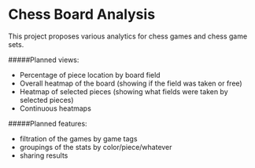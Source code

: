 # Chess Board Analysis
This project proposes various analytics for chess games and chess game sets.

#####Planned views:

* Percentage of piece location by board field
* Overall heatmap of the board (showing if the field was taken or free)
* Heatmap of selected pieces (showing what fields were taken by selected pieces)
* Continuous heatmaps

#####Planned features:

* filtration of the games by game tags
* groupings of the stats by color/piece/whatever
* sharing results